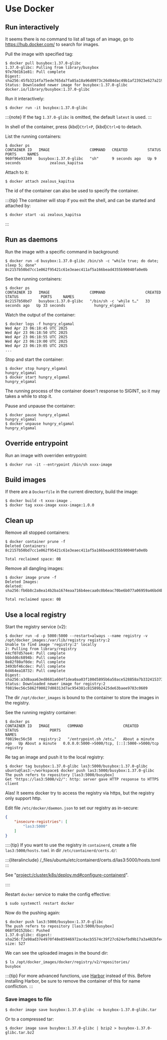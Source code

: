 # Use Docker

## Run interactively

It seems there is no command to list all tags of an image, go to <https://hub.docker.com/> to search for images.

Pull the image with specified tag:

```console
$ docker pull busybox:1.37.0-glibc
1.37.0-glibc: Pulling from library/busybox
97e70d161e81: Pull complete 
Digest: sha256:45fb3214fa75ede765da7fa85a18a96d0973c26d84dac49b1af23923e627a219
Status: Downloaded newer image for busybox:1.37.0-glibc
docker.io/library/busybox:1.37.0-glibc
```

Run it interactively:

```console
$ docker run -it busybox:1.37.0-glibc
```

:::{note}
If the tag `1.37.0-glibc` is omitted, the default `latest` is used.
:::

In shell of the container, press {kbd}`Ctrl+P`, {kbd}`Ctrl+Q` to detach.

List the running containers:

```console
$ docker ps
CONTAINER ID   IMAGE                  COMMAND   CREATED         STATUS         PORTS     NAMES
960f96e93349   busybox:1.37.0-glibc   "sh"      9 seconds ago   Up 9 seconds             zealous_kapitsa
```

Attach to it:

```console
$ docker attach zealous_kapitsa
```

The id of the container can also be used to specify the container.

:::{tip}
The container will stop if you exit the shell, and can be started and attached by:

```console
$ docker start -ai zealous_kapitsa
```

:::

## Run as daemons

Run the image with a specific command in background:

```console
$ docker run -d busybox:1.37.0-glibc /bin/sh -c "while true; do date; sleep 5; done"
8c2157b50bd7cc1e062f95421c61e3eaec411af5a166bead4355b90040fa0e0b
```

See the running containers:

```console
$ docker ps
CONTAINER ID   IMAGE                  COMMAND                  CREATED          STATUS          PORTS     NAMES
8c2157b50bd7   busybox:1.37.0-glibc   "/bin/sh -c 'while t…"   33 seconds ago   Up 33 seconds             hungry_elgamal
```

Watch the output of the container:

```console
$ docker logs -f hungry_elgamal
Wed Apr 23 06:18:45 UTC 2025
Wed Apr 23 06:18:50 UTC 2025
Wed Apr 23 06:18:55 UTC 2025
Wed Apr 23 06:19:00 UTC 2025
Wed Apr 23 06:19:05 UTC 2025
...
```

Stop and start the container:

```console
$ docker stop hungry_elgamal
hungry_elgamal
$ docker start hungry_elgamal
hungry_elgamal
```

The running process of the container doesn't response to SIGINT, so it may takes a while to stop it.

Pause and unpause the container:

```console
$ docker pause hungry_elgamal
hungry_elgamal
$ docker unpause hungry_elgamal
hungry_elgamal
```

## Override entrypoint

Run an image with overriden entrypoint:

```console
$ docker run -it --entrypoint /bin/sh xxxx-image
```

## Build images

If there are a `Dockerfile` in the current directory, build the image:

```console
$ docker build -t xxxx-image .
$ docker tag xxxx-image xxxx-image:1.0.0
```

## Clean up

Remove all stopped containers:

```console
$ docker container prune -f
Deleted Containers:
8c2157b50bd7cc1e062f95421c61e3eaec411af5a166bead4355b90040fa0e0b

Total reclaimed space: 0B
```

Remove all dangling images:

```console
$ docker image prune -f
Deleted Images:
deleted: sha256:fb6b8c2a8ea14b2ba1674eaa716b4eecaa0c0b6eac70be6b077a06959a46bd4b

Total reclaimed space: 0B
```

## Use a local registry

Start the registry service (v2):

```console
$ docker run -d -p 5000:5000 --restart=always --name registry -v /opt/docker_images:/var/lib/registry registry:2
Unable to find image 'registry:2' locally
2: Pulling from library/registry
44cf07d57ee4: Pull complete 
bbbdd6c6894b: Pull complete 
8e82f80af0de: Pull complete 
3493bf46cdec: Pull complete 
6d464ea18732: Pull complete 
Digest: sha256:a3d8aaa63ed8681a604f1dea0aa03f100d5895b6a58ace528858a7b332415373
Status: Downloaded newer image for registry:2
f0819ec56c5862f00027d08313d7ac954381c81589b2425de63baee9783c0609
```

The dir `/opt/docker_images` is bound to the container to store the images in the registry.

See the running registry container:

```console
$ docker ps
CONTAINER ID   IMAGE        COMMAND                  CREATED              STATUS              PORTS                                         NAMES
f0819ec56c58   registry:2   "/entrypoint.sh /etc…"   About a minute ago   Up About a minute   0.0.0.0:5000->5000/tcp, [::]:5000->5000/tcp   registry
```

Re tag an image and push it to the local registry:

```console
$ docker tag busybox:1.37.0-glibc las3:5000/busybox:1.37.0-glibc
ubuntu@las3:~/workspace$ docker push las3:5000/busybox:1.37.0-glibc
The push refers to repository [las3:5000/busybox]
Get "https://las3:5000/v2/": http: server gave HTTP response to HTTPS client
```

Alas! It seems docker try to access the registry via https, but the registry only support http.

Edit file `/etc/docker/daemon.json` to set our registry as in-secure:

```json
{
    "insecure-registries": [
        "las3:5000"
    ]
}
```

::::{tip}
If you want to use the registry in `containerd`, create a file `las3:5000/hosts.toml` in dir `/etc/containerd/certs.d/`:

:::{literalinclude} /_files/ubuntu/etc/containerd/certs.d/las3:5000/hosts.toml
:::

See "<project:/cluster/k8s/deploy.md#configure-containerd>".

::::

Restart `docker` service to make the config effective:

```console
$ sudo systemctl restart docker
```

Now do the pushing again:

```console
$ docker push las3:5000/busybox:1.37.0-glibc
The push refers to repository [las3:5000/busybox]
068f50152bbc: Pushed 
1.37.0-glibc: digest: sha256:f2e98ad37e4970f48e85946972ac4acb5574c39f27c624efbd9b17a3a402bfe4 size: 527
```

We can see the uploaded images in the bound dir:

```console
$ ls /opt/docker_images/docker/registry/v2/repositories/
busybox
```

:::{tip}
For more advanced functions, use [Harbor](project:/cluster/harbor.md) instead of this. Before installing Harbor, be sure to remove the container of this for name confliction.
:::

### Save images to file

```console
$ docker image save busybox:1.37.0-glibc -o busybox-1.37.0-glibc.tar
```

Or to a compressed tar:

```console
$ docker image save busybox:1.37.0-glibc | bzip2 > busybox-1.37.0-glibc.tar.bz2
```
